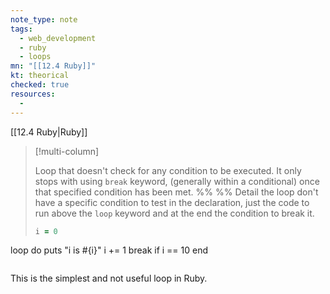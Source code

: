 ```yaml
---
note_type: note
tags:
  - web_development
  - ruby
  - loops
mn: "[[12.4 Ruby]]"
kt: theorical
checked: true
resources:
  -
---
```

[[12.4 Ruby|Ruby]]

>[!multi-column]
>
>Loop that doesn't check for any condition to be executed. It only stops with using `break` keyword, (generally within a conditional) once that specified condition has been met. 
>%% %%
>Detail the loop don't have a specific condition to test in the declaration, just the code to run above the `loop` keyword and at the end the condition to break it.
>```ruby
>i = 0
loop do
  puts "i is #{i}"
  i += 1
  break if i == 10
end
>```

This is the simplest and not useful loop in Ruby. 